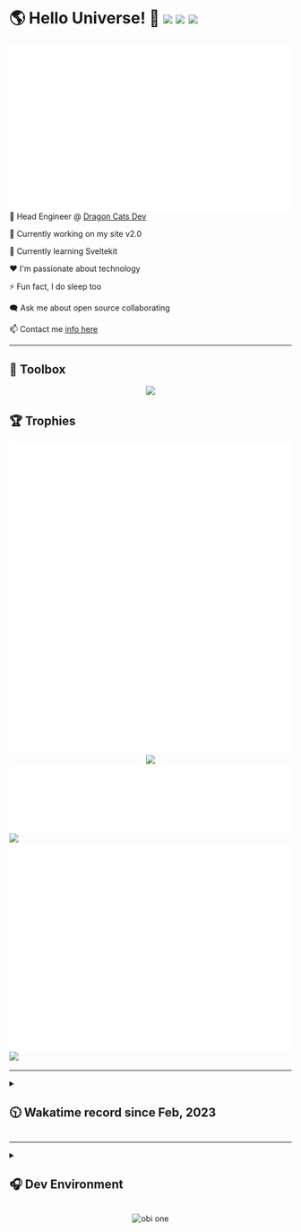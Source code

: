 <h1>🌎 Hello Universe! 👋
<img src='https://wakatime.com/badge/user/a61fe4dd-5464-48ee-825a-134d74f90884.svg?style=flat-square'>
<img src='https://api.visitorbadge.io/api/visitors?path=https%3A%2F%2Fgithub.com%2Fdaemon-node-byte&countColor=&style=flat-square' height='22'>
<img src='https://img.shields.io/github/followers/daemon-node-byte?label=Followers&style=flat-square' height='22'>
</h1>

<img align='right' src='./assets/metrics.base.svg'>

<!-- 💼 Software Developer II @ [One Origin](https://oneorigin.us/) -->

<!-- 💼 Engineer Consultant @ [Banyan Labs](https://banyanlabs.io/) -->

💼 Head Engineer @ [Dragon Cats Dev](https://DragonCats.dev/)

🔭 Currently working on my site v2.0

🌱 Currently learning Sveltekit

❤️ I'm passionate about technology

⚡ Fun fact, I do sleep too

🗨️ Ask me about open source collaborating

📫 Contact me [info here](https://www.joshmclain.com/#contact)

---

## 🧰 Toolbox

<p align="center">
  <a href="https://skillicons.dev">
    <img src="https://skillicons.dev/icons?i=md,html,css,js,regex,sass,tailwind,ts,react,styledcomponents,redux,next,gatsby,remix,vue,nuxt,svelte,nodejs,express,mongodb,postgres,jest,webpack,vite,rollup,docker,nginx,aws,heroku,vercel,netlify,jenkins,linux,mint,ubuntu,redhat,kali,apple,bash,powershell,vim,git,githubactions,github,gitlab,vscode,idea,maven,gradle,java,spring,python&theme=dark" />
  </a>
</p>

## 🏆 Trophies

<div align='center'>
<img src='./assets/metrics.plugin.achievements.compact.svg'>
<img src='./assets/metrics.plugin.habits.charts.svg'>
<img src='https://github-profile-trophy.vercel.app/?username=daemon-node-byte&theme=darkhub&no-frame=true&margin-w=10'>
</div>

<div align=''>
<img src='./assets/metrics.plugin.habits.facts.svg'>
<img src='https://streak-stats.demolab.com?user=daemon-node-byte&theme=dark' width='340'>
<div>
</div>

<img src='./assets/metrics.plugin.wakatime.svg'>
<img src='./assets/octocat.png' width='340'>
<!-- <img src='./assets/metrics.plugin.code.svg'> -->
</div>

---

<details>
<summary>

## 🕥 Wakatime record since Feb, 2023

</summary>

<!--START_SECTION:waka-->
![Code Time](http://img.shields.io/badge/Code%20Time-1%2C882%20hrs%2023%20mins-blue)

![Profile Views](http://img.shields.io/badge/Profile%20Views-6-blue)

**🐱 My GitHub Data** 

> 📦 549.3 kB Used in GitHub's Storage 
 > 
> 🏆 658 Contributions in the Year 2024
 > 
> 🚫 Not Opted to Hire
 > 
> 📜 17 Public Repositories 
 > 
> 🔑 53 Private Repositories 
 > 
**I'm a Night 🦉** 

```text
🌞 Morning                196 commits         ████░░░░░░░░░░░░░░░░░░░░░   16.07 % 
🌆 Daytime                325 commits         ███████░░░░░░░░░░░░░░░░░░   26.64 % 
🌃 Evening                458 commits         █████████░░░░░░░░░░░░░░░░   37.54 % 
🌙 Night                  241 commits         █████░░░░░░░░░░░░░░░░░░░░   19.75 % 
```
📅 **I'm Most Productive on Tuesday** 

```text
Monday                   203 commits         ████░░░░░░░░░░░░░░░░░░░░░   16.64 % 
Tuesday                  237 commits         █████░░░░░░░░░░░░░░░░░░░░   19.43 % 
Wednesday                205 commits         ████░░░░░░░░░░░░░░░░░░░░░   16.80 % 
Thursday                 115 commits         ██░░░░░░░░░░░░░░░░░░░░░░░   09.43 % 
Friday                   102 commits         ██░░░░░░░░░░░░░░░░░░░░░░░   08.36 % 
Saturday                 166 commits         ███░░░░░░░░░░░░░░░░░░░░░░   13.61 % 
Sunday                   192 commits         ████░░░░░░░░░░░░░░░░░░░░░   15.74 % 
```


📊 **This Week I Spent My Time On** 

```text
🕑︎ Time Zone: America/Phoenix

💬 Programming Languages: 
TypeScript               15 hrs 26 mins      ████████████████░░░░░░░░░   65.31 % 
JSON                     2 hrs 55 mins       ███░░░░░░░░░░░░░░░░░░░░░░   12.34 % 
MDX                      1 hr 38 mins        ██░░░░░░░░░░░░░░░░░░░░░░░   06.95 % 
Markdown                 1 hr 12 mins        █░░░░░░░░░░░░░░░░░░░░░░░░   05.13 % 
JavaScript               58 mins             █░░░░░░░░░░░░░░░░░░░░░░░░   04.10 % 

🔥 Editors: 
VS Code                  23 hrs 39 mins      █████████████████████████   100.00 % 

💻 Operating System: 
Mac                      23 hrs 39 mins      █████████████████████████   100.00 % 
```

**I Mostly Code in TypeScript** 

```text
TypeScript               21 repos            █████████░░░░░░░░░░░░░░░░   34.43 % 
Svelte                   3 repos             █░░░░░░░░░░░░░░░░░░░░░░░░   04.92 % 
Vue                      3 repos             █░░░░░░░░░░░░░░░░░░░░░░░░   04.92 % 
Python                   2 repos             █░░░░░░░░░░░░░░░░░░░░░░░░   03.28 % 
Shell                    1 repo              ░░░░░░░░░░░░░░░░░░░░░░░░░   01.64 % 
```




 Last Updated on 26/09/2024 18:44:30 UTC
<!--END_SECTION:waka-->

</details>

---

<details>
<summary>

## 🎧 Dev Environment

</summary>

> ### _I'm not a player 🐱 I just code a lot..._

<div align='center'>
<img src='https://spotify-github-profile.vercel.app/api/view?uid=31knnovcfatt7mqmu6yaa5htulxi&cover_image=true&theme=default&show_offline=false&background_color=121212' width='420'>
<img src='https://spotify-recently-played-readme.vercel.app/api?user=31knnovcfatt7mqmu6yaa5htulxi&width=400&count=10'>
</div>
</details>

<!-- ## Memes

who doesn't love memes? -->

<div align='center'>

![obi one](./assets/unfilimar_obi.jpg)

</div>

<!-- <div align='center'>
<img src='https://www.data-card-for-spotify.com/api/card?user_id=31knnovcfatt7mqmu6yaa5htulxi&hide_playing=1&hide_recents=1&limit=10&custom_title=daemon-node-byte%20Spotify%20Data'>
</div> -->
